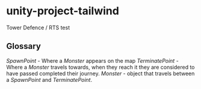 # unity-project-tailwind
Tower Defence / RTS test

## Glossary
*SpawnPoint* - Where a *Monster* appears on the map
*TerminatePoint* - Where a *Monster* travels towards, when they reach it they are considered to have passed completed their journey.
*Monster* - object that travels between a *SpawnPoint* and *TerminatePoint*.
